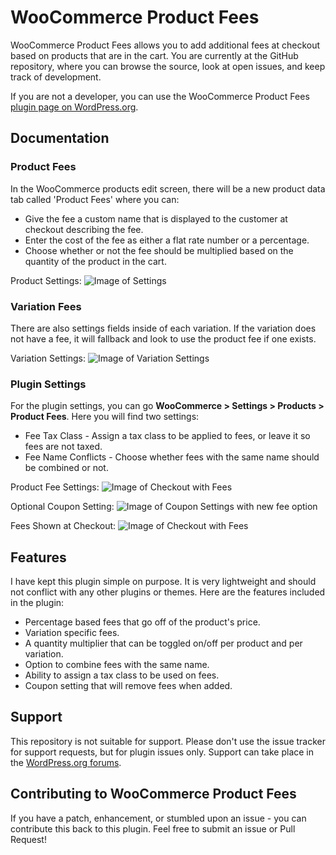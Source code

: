 # WooCommerce Product Fees
WooCommerce Product Fees allows you to add additional fees at checkout based on products that are in the cart. You are currently at the GitHub repository, where you can browse the source, look at open issues, and keep track of development.

If you are not a developer, you can use the WooCommerce Product Fees [plugin page on WordPress.org](https://wordpress.org/plugins/woocommerce-product-fees/).

## Documentation
### Product Fees
In the WooCommerce products edit screen, there will be a new product data tab called 'Product Fees' where you can:

* Give the fee a custom name that is displayed to the customer at checkout describing the fee.
* Enter the cost of the fee as either a flat rate number or a percentage.
* Choose whether or not the fee should be multiplied based on the quantity of the product in the cart.

Product Settings:
![Image of Settings](images/product-settings.png)

### Variation Fees
There are also settings fields inside of each variation. If the variation does not have a fee, it will fallback and look to use the product fee if one exists.

Variation Settings:
![Image of Variation Settings](images/variation-settings.png)

### Plugin Settings
For the plugin settings, you can go **WooCommerce > Settings > Products > Product Fees**. Here you will find two settings:

* Fee Tax Class - Assign a tax class to be applied to fees, or leave it so fees are not taxed.
* Fee Name Conflicts - Choose whether fees with the same name should be combined or not.

Product Fee Settings:
![Image of Checkout with Fees](images/product-fees-settings.png)

Optional Coupon Setting:
![Image of Coupon Settings with new fee option](images/coupon-settings.png)

Fees Shown at Checkout:
![Image of Checkout with Fees](images/checkout.png)

## Features

I have kept this plugin simple on purpose. It is very lightweight and should not conflict with any other plugins or themes. Here are the features included in the plugin:

* Percentage based fees that go off of the product's price.
* Variation specific fees.
* A quantity multiplier that can be toggled on/off per product and per variation.
* Option to combine fees with the same name.
* Ability to assign a tax class to be used on fees.
* Coupon setting that will remove fees when added.

## Support
This repository is not suitable for support. Please don't use the issue tracker for support requests, but for plugin issues only. Support can take place in the [WordPress.org forums](https://wordpress.org/support/plugin/woocommerce-product-fees).

## Contributing to WooCommerce Product Fees
If you have a patch, enhancement, or stumbled upon an issue - you can contribute this back to this plugin. Feel free to submit an issue or Pull Request!
